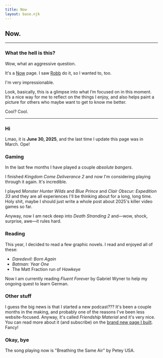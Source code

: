 ```yaml
---
title: Now
layout: base.njk
---
```


## Now.
---

### What the hell is this?
Wow, what an aggressive question.

It's a [Now](https://nownownow.com/about) page. I saw [Robb](https://rknight.me/now/) do it, so I wanted to, too.

I'm very impressionable.

Look, basically, this is a glimpse into what I’m focused on in this moment. It’s a nice way for me to reflect on the things I enjoy, and also helps paint a picture for others who maybe want to get to know me better.

Cool? Cool.

---


### Hi

Lmao, it is **June 30, 2025**, and the last time I update this page was in March. Ope!

### Gaming

In the last few months I have played a couple *absolute bangers*.

I finished *Kingdom Come Deliverance 2* and now I'm considering playing through it again. It's incredible.

I played *Monster Hunter Wilds* and *Blue Prince* and *Clair Obscur: Expedition 33* and they are all experiences I'll be thinking about for a long, long time. Holy shit, maybe I should just write a whole post about 2025's killer video games so far.

Anyway, now I am neck deep into *Death Stranding 2* and—wow, shock, surprise, awe—it rules hard.

### Reading

This year, I decided to read a few graphic novels. I read and enjoyed all of these:

- *Daredevil: Born Again*
- *Batman: Year One*
- The Matt Fraction run of *Hawkeye*

Now I am currently reading *Fluent Forever* by Gabriel Wyner to help my ongoing quest to learn German.

### Other stuff

I guess the big news is that I started a new podcast??? It's been a couple months in the making, and probably one of the reasons I've been less website-focused. Anyway, it's called *Friendship Material* and it's very nice. You can read more about it (and subscribe) on the [brand new page I built](https://gkeenan.co/podcasts/). Fancy!

### Okay, bye

The song playing now is "Breathing the Same Air" by Petey USA.